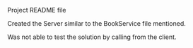 Project README file

Created the Server similar to the BookService file mentioned. 

Was not able to test the solution by calling from the client.
